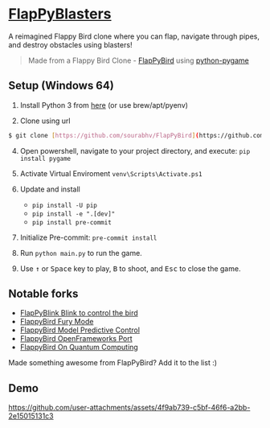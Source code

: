 [FlapPyBlasters](https://github.com/tee-rex-byte/FlapPyBlasters)
===============

A reimagined Flappy Bird clone where you can flap, navigate through pipes, and destroy obstacles using blasters!

> Made from a Flappy Bird Clone - [FlapPyBird](https://github.com/sourabhv/FlapPyBird) using [python-pygame][pygame]


[pygame]: http://www.pygame.org


Setup (Windows 64)
---------------------------

1. Install Python 3 from [here](https://www.python.org/download/releases/) (or use brew/apt/pyenv)

2. Clone using url
```bash
$ git clone [https://github.com/sourabhv/FlapPyBird](https://github.com/tee-rex-byte/FlapPyBlasters.git)
```

4. Open powershell, navigate to your project directory, and execute: `pip install pygame`

5. Activate Virtual Enviroment `venv\Scripts\Activate.ps1`

6. Update and install
   - `pip install -U pip`
   - `pip install -e ".[dev]"`
   - `pip install pre-commit`

7. Initialize Pre-commit: `pre-commit install`

8. Run `python main.py` to run the game.

9. Use <kbd>&uarr;</kbd> or <kbd>Space</kbd> key to play, <kbd>B</kbd> to shoot, and <kbd>Esc</kbd> to close the game.


Notable forks
-------------
- [FlapPyBlink Blink to control the bird](https://github.com/sero583/FlappyBlink)
- [FlappyBird Fury Mode](https://github.com/Cc618/FlapPyBird)
- [FlappyBird Model Predictive Control](https://github.com/philzook58/FlapPyBird-MPC)
- [FlappyBird OpenFrameworks Port](https://github.com/TheLogicMaster/ofFlappyBird)
- [FlappyBird On Quantum Computing](https://github.com/WingCode/QuFlapPyBird)

Made something awesome from FlapPyBird? Add it to the list :)


Demo
----------



https://github.com/user-attachments/assets/4f9ab739-c5bf-46f6-a2bb-2e15015131c3


